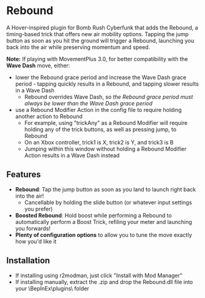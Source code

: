 # Rebound
A Hover-inspired plugin for Bomb Rush Cyberfunk that adds the Rebound, a timing-based trick that offers new air mobility options. Tapping the jump button as soon as you hit the ground will trigger a Rebound, launching you back into the air while preserving momentum and speed. 

**Note:** If playing with MovementPlus 3.0, for better compatibility with the **Wave Dash** move, either:
- lower the Rebound grace period and increase the Wave Dash grace period - tapping quickly results in a Rebound, and tapping slower results in a Wave Dash
    - Rebound overrides Wave Dash, so *the Rebound grace period must always be lower than the Wave Dash grace period*
- use a Rebound Modifier Action in the config file to require holding another action to Rebound
    - For example, using "trickAny" as a Rebound Modifier will require holding any of the trick buttons, as well as pressing jump, to Rebound
    - On an Xbox controller, trick1 is X, trick2 is Y, and trick3 is B
    - Jumping within this window without holding a Rebound Modifier Action results in a Wave Dash instead

## Features
* **Rebound**: Tap the jump button as soon as you land to launch right back into the air!
    * Cancellable by holding the slide button (or whatever input settings you prefer)
* **Boosted Rebound**: Hold boost while performing a Rebound to automatically perform a Boost Trick, refiling your meter and launching you forwards!
* **Plenty of configuration options** to allow you to tune the move exactly how you'd like it

## Installation
* If installing using r2modman, just click "Install with Mod Manager"
* If installing manually, extract the .zip and drop the Rebound.dll file into your \BepInEx\plugins\ folder 